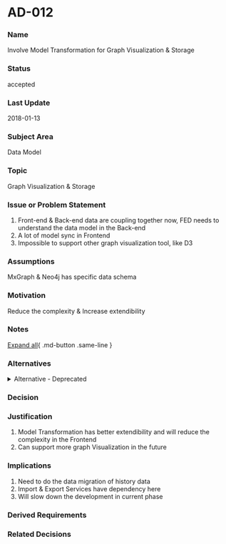 

# AD-012


### Name

Involve Model Transformation for Graph Visualization & Storage


### Status

accepted


### Last Update

2018-01-13


### Subject Area

Data Model


### Topic

Graph Visualization & Storage


### Issue or Problem Statement

1) Front-end &amp; Back-end data are coupling together now, FED needs to understand the data model in the Back-end
2) A lot of model sync in Frontend
3) Impossible to support other graph visualization tool, like D3


### Assumptions

MxGraph &amp; Neo4j has specific data schema


### Motivation

Reduce the complexity &amp; Increase extendibility


### Notes



[Expand all](#){ .md-button .same-line }


### Alternatives


    

<details markdown=1>
<summary markdown="span">Alternative - Deprecated</summary>

<table>
    <caption></caption>
    <thead>
        <tr>
            <th></th>
            <th></th>
        </tr>
    </thead>
    <tr>
        <td> <strong>Name</strong> </td>
        <td>Alternative - Deprecated</td>
    </tr>
    <tr>
        <td> <strong>Description</strong> </td>
        <td>1） Continue current solution
2)   Involve Model Transformation</td>
    </tr>
    <tr>
        <td> <strong>Best Applied</strong> </td>
        <td></td>
    </tr>
    <tr>
        <td> <strong>Contraindications</strong> </td>
        <td></td>
    </tr>
</table>


</details>


    



### Decision




### Justification

1) Model Transformation has better extendibility and will reduce the complexity in the Frontend
2) Can support more graph Visualization in the future


### Implications

1) Need to do the data migration of history data
2) Import & Export Services have dependency here
3) Will slow down the development in current phase


### Derived Requirements




### Related Decisions


